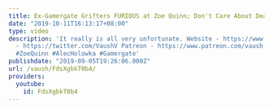 ```yaml
---
title: Ex-Gamergate Grifters FURIOUS at Zoe Quinn; Don't Care About Dead Alec Holowka
date: "2019-10-11T16:13:17+08:00"
type: video
description: 'It really is all very unfortunate. Website - https://www.vaush.gg/ Twitter
  - https://twitter.com/VaushV Patreon - https://www.patreon.com/vaush Donate - https://www.paypal.me/vaush
  #ZoeQuinn #AlecHolowka #Gamergate'
publishdate: "2019-09-05T19:26:06.000Z"
url: /vaush/FdsXgbkT0b4/
providers:
  youtube:
    id: FdsXgbkT0b4
---
```

